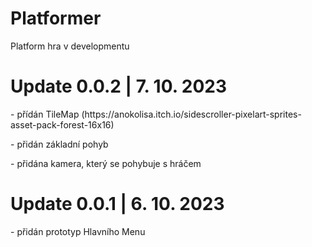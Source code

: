 # Platformer
Platform hra v developmentu
<h1>Update 0.0.2 | 7. 10. 2023</h1>
<p>- přídán TileMap (https://anokolisa.itch.io/sidescroller-pixelart-sprites-asset-pack-forest-16x16)</p>
<p>- přidán základní pohyb</p>
<p>- přidána kamera, který se pohybuje s hráčem</p>

<h1>Update 0.0.1 | 6. 10. 2023</h1>
<p>- přidán prototyp Hlavního Menu</p>
